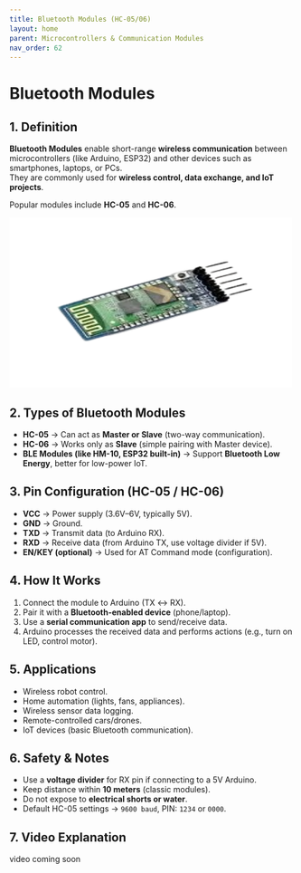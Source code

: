 ```yaml
---
title: Bluetooth Modules (HC-05/06)
layout: home
parent: Microcontrollers & Communication Modules
nav_order: 62
---
```



# Bluetooth Modules

## 1. Definition
**Bluetooth Modules** enable short-range **wireless communication** between microcontrollers (like Arduino, ESP32) and other devices such as smartphones, laptops, or PCs.  
They are commonly used for **wireless control, data exchange, and IoT projects**.  

Popular modules include **HC-05** and **HC-06**.

<img src="\images\Bluetooth-Module-HC05.webp" width="500" height="300" alt="Bluetooth module examples">



## 2. Types of Bluetooth Modules
- **HC-05** → Can act as **Master or Slave** (two-way communication).
- **HC-06** → Works only as **Slave** (simple pairing with Master device).
- **BLE Modules (like HM-10, ESP32 built-in)** → Support **Bluetooth Low Energy**, better for low-power IoT.



## 3. Pin Configuration (HC-05 / HC-06)
- **VCC** → Power supply (3.6V–6V, typically 5V).  
- **GND** → Ground.  
- **TXD** → Transmit data (to Arduino RX).  
- **RXD** → Receive data (from Arduino TX, use voltage divider if 5V).  
- **EN/KEY (optional)** → Used for AT Command mode (configuration).



## 4. How It Works
1. Connect the module to Arduino (TX ↔ RX).  
2. Pair it with a **Bluetooth-enabled device** (phone/laptop).  
3. Use a **serial communication app** to send/receive data.  
4. Arduino processes the received data and performs actions (e.g., turn on LED, control motor).  


## 5. Applications
- Wireless robot control.  
- Home automation (lights, fans, appliances).  
- Wireless sensor data logging.  
- Remote-controlled cars/drones.  
- IoT devices (basic Bluetooth communication).  


## 6. Safety & Notes
- Use a **voltage divider** for RX pin if connecting to a 5V Arduino.  
- Keep distance within **10 meters** (classic modules).  
- Do not expose to **electrical shorts or water**.  
- Default HC-05 settings → `9600 baud`, PIN: `1234` or `0000`.  


## 7. Video Explanation 
video coming soon